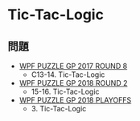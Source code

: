 # Tic-Tac-Logic

## 問題
- [WPF PUZZLE GP 2017 ROUND 8](../questions/wpfpgp2017_8.md)
	- C13-14. Tic-Tac-Logic
- [WPF PUZZLE GP 2018 ROUND 2](../questions/wpfpgp2018_2.md)
	- 15-16. Tic-Tac-Logic
- [WPF PUZZLE GP 2018 PLAYOFFS](../questions/wpfpgp2018_po.md)
	- 3\. Tic-Tac-Logic
